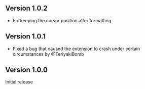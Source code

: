 ## Version 1.0.2

- Fix keeping the cursor position after formatting

## Version 1.0.1

- Fixed a bug that caused the extension to crash under certain circumstances by @TeriyakiBomb

## Version 1.0.0

Initial release

